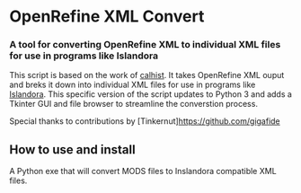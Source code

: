 # OpenRefine XML Convert
### A tool for converting OpenRefine XML to individual XML files for use in programs like Islandora 
This script is based on the work of [calhist](https://github.com/calhist).
It takes OpenRefine XML ouput and breks it down into individual XML files for use in programs like [Islandora](https://www.islandora.ca/).
This specific version of the script updates to Python 3 and adds a Tkinter GUI and file browser to streamline the converstion process.

Special thanks to contributions by [Tinkernut]https://github.com/gigafide

## How to use and install


 A Python exe that will convert MODS files to Inslandora compatible XML files.
